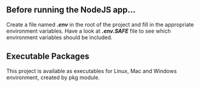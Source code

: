 ## Before running the NodeJS app...

Create a file named ***.env*** in the root of the project and fill in the appropriate environment variables. Have a look at ***.env.SAFE*** file to see which environment variables should be included.

## Executable Packages

This project is available as executables for Linux, Mac and Windows environment, created by pkg module. 
